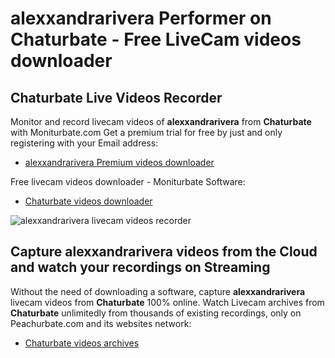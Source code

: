 # alexxandrarivera Performer on Chaturbate - Free LiveCam videos downloader

## Chaturbate Live Videos Recorder

Monitor and record livecam videos of **alexxandrarivera** from **Chaturbate** with Moniturbate.com
Get a premium trial for free by just and only registering with your Email address:
* [alexxandrarivera Premium videos downloader](https://moniturbate.com/request-demo-licence-key.html)

Free livecam videos downloader - Moniturbate Software:
* [Chaturbate videos downloader](https://moniturbate.com/moniturbate-download-software.html)

![alexxandrarivera livecam videos recorder](https://peachurnet.com/templates/moniturbate-software.png)


## Capture alexxandrarivera videos from the Cloud and watch your recordings on Streaming

Without the need of downloading a software, capture **alexxandrarivera** livecam videos from **Chaturbate** 100% online.
Watch Livecam archives from **Chaturbate** unlimitedly from thousands of existing recordings, only on Peachurbate.com and its websites network:
* [Chaturbate videos archives](https://peachurnet.com/)